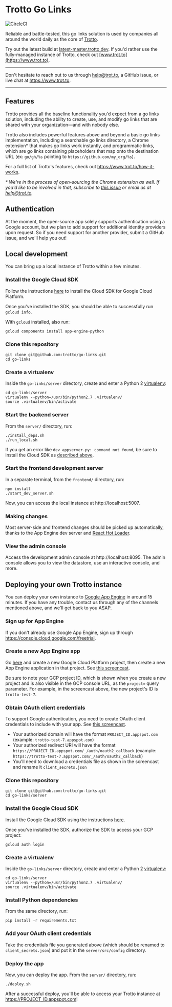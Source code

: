 # Trotto Go Links

[![CircleCI](https://circleci.com/gh/trotto/go-links.svg?style=svg)](https://circleci.com/gh/trotto/go-links)

Reliable and battle-tested, this go links solution is used by companies all around the world daily as the
core of [Trotto](https://www.trot.to).

Try out the latest build at [latest-master.trotto.dev](https://latest-master.trotto.dev). If you'd rather use
the fully-managed instance of Trotto, check out [www.trot.to](https://www.trot.to).

----

Don't hesitate to reach out to us through help@trot.to, a GitHub issue, or live chat
at https://www.trot.to.

----

## Features

Trotto provides all the baseline functionality you'd expect from a go links solution, including the ability to
create, use, and modify go links that are shared with your organization—and with nobody else.

Trotto also includes powerful features above and beyond a basic go links implementation, including a searchable go
links directory, a Chrome extension* that makes go links work instantly, and programmatic links, which are go links
containing placeholders that map onto the destination URL (ex: `go/gh/%s` pointing to `https://github.com/my_org/%s`).

For a full list of Trotto's features, check out https://www.trot.to/how-it-works.

_* We're in the process of open-sourcing the Chrome extension as well. If you'd like to be involved in that,
subscribe to [this issue](https://github.com/trotto/go-links/issues/4) or email us at help@trot.to._

## Authentication

At the moment, the open-source app solely supports authentication using a Google account,
but we plan to add support for additional identity providers upon request. So if you need support
for another provider, submit a GitHub issue, and we'll help you out!

## Local development

You can bring up a local instance of Trotto within a few minutes.

### Install the Google Cloud SDK

Follow the instructions [here](https://cloud.google.com/sdk/docs/quickstarts) to install the Cloud SDK for Google
Cloud Platform.

Once you've installed the SDK, you should be able to successfully run `gcloud info`.

With `gcloud` installed, also run:

```
gcloud components install app-engine-python
```

### Clone this repository

```
git clone git@github.com:trotto/go-links.git
cd go-links
```

### Create a virtualenv

Inside the `go-links/server` directory, create and enter a
Python 2 [virtualenv](https://virtualenv.pypa.io/en/latest/installation/):

```
cd go-links/server
virtualenv --python=/usr/bin/python2.7 .virtualenv/
source .virtualenv/bin/activate
```

### Start the backend server

From the `server/` directory, run:

```
./install_deps.sh
./run_local.sh
```

If you get an error like `dev_appserver.py: command not found`, be sure to install the Cloud SDK
as [described above](#install-the-google-cloud-sdk).

### Start the frontend development server

In a separate terminal, from the `frontend/` directory, run:

```
npm install
./start_dev_server.sh
```

Now, you can access the local instance at http://localhost:5007.

### Making changes

Most server-side and frontend changes should be picked up automatically, thanks to the App Engine dev server and
[React Hot Loader](https://github.com/gaearon/react-hot-loader).

### View the admin console

Access the development admin console at http://localhost:8095. The admin console allows you to view the datastore,
use an interactive console, and more.

## Deploying your own Trotto instance

You can deploy your own instance to [Google App Engine](https://cloud.google.com/appengine/) in
around 15 minutes. If you have any trouble, contact us through any of the channels mentioned above,
and we'll get back to you ASAP.

### Sign up for App Engine

If you don't already use Google App Engine, sign up through https://console.cloud.google.com/freetrial.

### Create a new App Engine app

Go [here](https://console.cloud.google.com/projectcreate) and create a new Google Cloud
Platform project, then create a new App Engine application in that project.
See [this screencast](https://www.screencast.com/t/YMA4LswQuCB).

Be sure to note your GCP project ID, which is shown when you create a new project and is also visible
in the GCP console URL, as the `project=` query parameter. For example, in the screencast above,
the new project's ID is `trotto-test-7`.

### Obtain OAuth client credentials

To support Google authentication, you need to create OAuth client credentials to include with your
app. See [this screencast](https://www.screencast.com/t/f2hgCLlrEGi).

* Your authorized domain will have the format `PROJECT_ID.appspot.com` (example: `trotto-test-7.appspot.com`)
* Your authorized redirect URI will have the format `https://PROJECT_ID.appspot.com/_/auth/oauth2_callback`
(example: `https://trotto-test-7.appspot.com/_/auth/oauth2_callback`)
* You'll need to download a credentials file as shown in the screencast and rename it `client_secrets.json`

### Clone this repository

```
git clone git@github.com:trotto/go-links.git
cd go-links/server
```

### Install the Google Cloud SDK

Install the Google Cloud SDK using the instructions [here](https://cloud.google.com/sdk/docs/).

Once you've installed the SDK, authorize the SDK to access your GCP project:

```
gcloud auth login
```

### Create a virtualenv

Inside the `go-links/server` directory, create and enter a
Python 2 [virtualenv](https://virtualenv.pypa.io/en/latest/installation.html):

```
cd go-links/server
virtualenv --python=/usr/bin/python2.7 .virtualenv/
source .virtualenv/bin/activate
```

### Install Python dependencies

From the same directory, run:

```
pip install -r requirements.txt
```

### Add your OAuth client credentials

Take the credentials file you generated above (which should be renamed to `client_secrets.json`) and
put it in the `server/src/config` directory.

### Deploy the app

Now, you can deploy the app. From the `server/` directory, run:

```
./deploy.sh
```

After a successful deploy, you'll be able to access your Trotto instance at https://PROJECT_ID.appspot.com!
